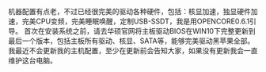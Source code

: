 机器配置有点老，不过已经很完美的驱动各种硬件，包括：核显加速，独显硬件加速，完美CPU变频，完美睡眠唤醒，定制USB-SSDT，我是用OPENCORE0.6.1引导。 首次在安装系统之前，请去华硕官网将主板驱动BIOS在WIN10下完整更新到最后一个版本，包括主板所有驱动、核显、SATA等，能够完美驱动黑苹果全部。 我最近不会更新我的主机配置，至少在更新前会告知大家，如果没有更新我会一直维护这台电脑。
